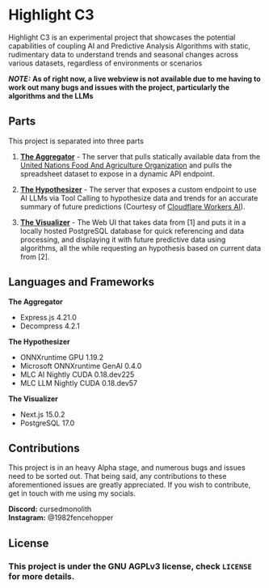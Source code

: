 # Highlight C3

Highlight C3 is an experimental project that showcases the potential capabilities of coupling AI and Predictive Analysis Algorithms with static, rudimentary data to understand trends and seasonal changes across various datasets, regardless of environments or scenarios

**_NOTE:_** **As of right now, a live webview is not available due to me having to work out many bugs and issues with the project, particularly the algorithms and the LLMs**

## Parts

This project is separated into three parts

1. **[The Aggregator](https://github.com/1982FenceHopper/highlight-c3-aggregator)** - The server that pulls statically available data from the [United Nations Food And Agriculture Organization](https://www.fao.org/home/en) and pulls the spreadsheet dataset to expose in a dynamic API endpoint.

2. **[The Hypothesizer](https://github.com/1982FenceHopper/highlight-c3-hypothesizer)** - The server that exposes a custom endpoint to use AI LLMs via Tool Calling to hypothesize data and trends for an accurate summary of future predictions (Courtesy of [Cloudflare Workers AI](https://www.cloudflare.com/developer-platform/products/workers-ai/)).

3. [**The Visualizer**](https://github.com/1982FenceHopper/highlight-c3-visualizer) - The Web UI that takes data from [1] and puts it in a locally hosted PostgreSQL database for quick referencing and data processing, and displaying it with future predictive data using algorithms, all the while requesting an hypothesis based on current data from [2].

## Languages and Frameworks

**The Aggregator**

- Express.js 4.21.0
- Decompress 4.2.1

**The Hypothesizer**

- ONNXruntime GPU 1.19.2
- Microsoft ONNXruntime GenAI 0.4.0
- MLC AI Nightly CUDA 0.18.dev225
- MLC LLM Nightly CUDA 0.18.dev57

**The Visualizer**

- Next.js 15.0.2
- PostgreSQL 17.0

## Contributions

This project is in an heavy Alpha stage, and numerous bugs and issues need to be sorted out. That being said, any contributions to these aforementioned issues are greatly appreciated. If you wish to contribute, get in touch with me using my socials.

**Discord:** cursedmonolith<br>
**Instagram:** @1982fencehopper

## License

### This project is under the GNU AGPLv3 license, check `LICENSE` for more details.
